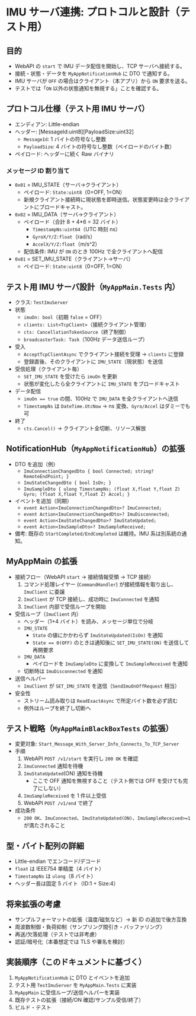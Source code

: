 # IMU サーバ連携: プロトコルと設計（テスト用）

## 目的
- WebAPI の `start` で IMU データ配信を開始し、TCP サーバへ接続する。
- 接続・状態・データを `MyAppNotificationHub` に DTO で通知する。
- IMU サーバが `OFF` の場合はクライアント（本アプリ）から `ON` 要求を送る。
- テストでは「`ON` 以外の状態通知を無視する」ことを確認する。

## プロトコル仕様（テスト用 IMU サーバ）
- エンディアン: Little-endian
- ヘッダー: [MessageId:uint8][PayloadSize:uint32]
  - `MessageId`: 1 バイトの符号なし整数
  - `PayloadSize`: 4 バイトの符号なし整数（ペイロードのバイト数）
- ペイロード: ヘッダーに続く Raw バイナリ

### メッセージ ID 割り当て
- `0x01` = IMU_STATE（サーバ→クライアント）
  - ペイロード: `State:uint8`（0=OFF, 1=ON）
  - 新規クライアント接続時に現状態を即時送信。状態変更時は全クライアントにブロードキャスト。
- `0x02` = IMU_DATA（サーバ→クライアント）
  - ペイロード（合計 8 + 4*6 = 32 バイト）
    - `TimestampNs:uint64`（UTC 時刻 ns）
    - `GyroX/Y/Z:float`（rad/s）
    - `AccelX/Y/Z:float`（m/s^2）
  - 配信条件: IMU が `ON` のとき 100Hz で全クライアントへ配信
- `0x81` = SET_IMU_STATE（クライアント→サーバ）
  - ペイロード: `State:uint8`（0=OFF, 1=ON）

## テスト用 IMU サーバ設計（`MyAppMain.Tests` 内）
- クラス: `TestImuServer`
- 状態
  - `imuOn: bool`（初期 `false` = OFF）
  - `clients: List<TcpClient>`（接続クライアント管理）
  - `cts: CancellationTokenSource`（終了制御）
  - `broadcasterTask: Task`（100Hz データ送信ループ）
- 受入
  - `AcceptTcpClientAsync` でクライアント接続を受理 → `clients` に登録
  - 登録直後、そのクライアントに `IMU_STATE`（現状態）を送信
- 受信処理（クライアント毎）
  - `SET_IMU_STATE` を受けたら `imuOn` を更新
  - 状態が変化したら全クライアントに `IMU_STATE` をブロードキャスト
- データ配信
  - `imuOn == true` の間、100Hz で `IMU_DATA` を全クライアントへ送信
  - `TimestampNs` は `DateTime.UtcNow` → ns 変換、`Gyro/Accel` はダミーでも可
- 終了
  - `cts.Cancel()` → クライアント全切断、リソース解放

## NotificationHub（`MyAppNotificationHub`）の拡張
- DTO を追加（例）
  - `ImuConnectionChangedDto { bool Connected; string? RemoteEndPoint; }`
  - `ImuStateChangedDto { bool IsOn; }`
  - `ImuSampleDto { ulong TimestampNs; (float X,float Y,float Z) Gyro; (float X,float Y,float Z) Accel; }`
- イベントを追加（同期）
  - `event Action<ImuConnectionChangedDto>? ImuConnected;`
  - `event Action<ImuConnectionChangedDto>? ImuDisconnected;`
  - `event Action<ImuStateChangedDto>? ImuStateUpdated;`
  - `event Action<ImuSampleDto>? ImuSampleReceived;`
- 備考: 既存の `StartCompleted/EndCompleted` は維持。IMU 系は別系統の通知。

## MyAppMain の拡張
- 接続フロー（WebAPI `start` → 接続情報受領 → TCP 接続）
  1. コマンド処理レイヤー (`CommandHandler`) が接続情報を取り出し、`ImuClient` に委譲
  2. `ImuClient` が TCP 接続し、成功時に `ImuConnected` を通知
  3. `ImuClient` 内部で受信ループを開始
- 受信ループ（`ImuClient` 内）
  - ヘッダー（1+4 バイト）を読み、メッセージ単位で分岐
  - `IMU_STATE`
    - `State` の値にかかわらず `ImuStateUpdated(IsOn)` を通知
    - `State == 0(OFF)` のときは通知後に `SET_IMU_STATE(ON)` を送信して再開要求
  - `IMU_DATA`
    - ペイロードを `ImuSampleDto` に変換して `ImuSampleReceived` を通知
  - 切断時は `ImuDisconnected` を通知
- 送信ヘルパー
  - `ImuClient` が `SET_IMU_STATE` を送信（`SendImuOnOffRequest` 相当）
- 安全性
  - ストリーム読み取りは `ReadExactAsync` で所定バイト数を必ず読む
  - 例外はループを終了し切断へ

## テスト戦略（`MyAppMainBlackBoxTests` の拡張）
- 変更対象: `Start_Message_With_Server_Info_Connects_To_TCP_Server`
- 手順
  1. WebAPI `POST /v1/start` を実行し `200 OK` を確認
  2. `ImuConnected` 通知を待機
  3. `ImuStateUpdated`(ON) 通知を待機
     - ここで OFF 通知を無視すること（テスト側では OFF を受けても完了にしない）
  4. `ImuSampleReceived` を 1 件以上受信
  5. WebAPI `POST /v1/end` で終了
- 成功条件
  - `200 OK`、`ImuConnected`、`ImuStateUpdated(ON)`、`ImuSampleReceived>=1` が満たされること

## 型・バイト配列の詳細
- Little-endian でエンコード/デコード
- `float` は IEEE754 単精度（4 バイト）
- `TimestampNs` は `ulong`（8 バイト）
- ヘッダー長は固定 5 バイト（ID:1 + Size:4）

## 将来拡張の考慮
- サンプルフォーマットの拡張（温度/磁気など）→ 新 ID の追加で後方互換
- 周波数制御・負荷抑制（サンプリング間引き・バッファリング）
- 再送/欠落処理（テストでは非考慮）
- 認証/暗号化（本番想定では TLS や署名を検討）

## 実装順序（このドキュメントに基づく）
1. `MyAppNotificationHub` に DTO とイベントを追加
2. テスト用 `TestImuServer` を `MyAppMain.Tests` に実装
3. `MyAppMain` に受信ループ/送信ヘルパーを実装
4. 既存テストの拡張（接続/ON 確認/サンプル受信/終了）
5. ビルド・テスト

